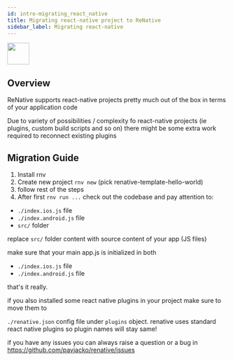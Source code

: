 ```yaml
---
id: intro-migrating_react_native
title: Migrating react-native project to ReNative
sidebar_label: Migrating react-native
---
```



<img src="https://facebook.github.io/react-native/img/header_logo.svg" width=50 height=50 />

## Overview

ReNative supports react-native projects pretty much out of the box in terms of your application code

Due to variety of possibilities / complexity fo react-native projects (ie plugins, custom build scripts and so on) there might be some extra work required to reconnect existing plugins

## Migration Guide


1) Install rnv
2) Create new project `rnv new` (pick renative-template-hello-world)
3) follow rest of the steps
4) After first `rnv run ...` check out the codebase and pay attention to:


- `./index.ios.js` file
- `./index.android.js` file
- `src/` folder

replace `src/` folder content with source content of your app (JS files)

make sure that your main app.js is initialized in both

- `./index.ios.js` file
- `./index.android.js` file


that's it really.


if you also installed some react native plugins in your project make sure to move them to

`./renative.json` config file under `plugins` object. renative uses standard react native plugins so plugin names will stay same!


if you have any issues you can always raise a question or a bug in https://github.com/pavjacko/renative/issues
